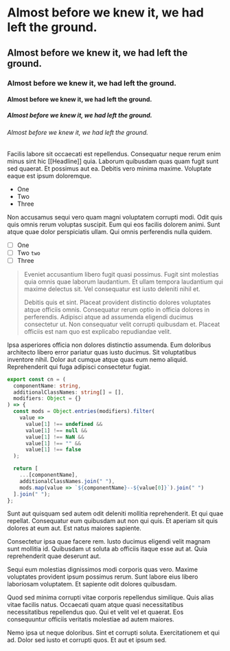 # Almost before we knew it, we had left the ground.

## Almost before we knew it, we had left the ground.

### Almost before we knew it, we had left the ground.

#### Almost before we knew it, we had left the ground.

##### Almost before we knew it, we had left the ground.

###### Almost before we knew it, we had left the ground.

Facilis labore sit occaecati est repellendus. Consequatur neque rerum enim minus sint hic [[Headline]] quia. Laborum quibusdam quas quam fugit sunt sed quaerat. Et possimus aut ea. Debitis vero minima maxime. Voluptate eaque est ipsum doloremque.

- One
- Two
- Three

Non accusamus sequi vero quam magni voluptatem corrupti modi. Odit quis quis omnis rerum voluptas suscipit. Eum qui eos facilis dolorem animi. Sunt atque quae dolor perspiciatis ullam. Qui omnis perferendis nulla quidem.

- [ ] One 
- [ ] Two `two`
- [ ] Three 

> Eveniet accusantium libero fugit quasi possimus. Fugit sint molestias quia omnis quae laborum laudantium. Et ullam tempora laudantium qui maxime delectus sit. Vel consequatur est iusto deleniti nihil et.
> 
> Debitis quis et sint. Placeat provident distinctio dolores voluptates atque officiis omnis. Consequatur rerum optio in officia dolores in perferendis. Adipisci atque ad assumenda eligendi ducimus consectetur ut. Non consequatur velit corrupti quibusdam et. Placeat officiis est nam quo est explicabo repudiandae velit.

Ipsa asperiores officia non dolores distinctio assumenda. Eum doloribus architecto libero error pariatur quas iusto ducimus. Sit voluptatibus inventore nihil. Dolor aut cumque atque quas eum nemo aliquid. Reprehenderit qui fuga adipisci consectetur fugiat.

```ts
export const cn = (
  componentName: string,
  additionalClassNames: string[] = [],
  modifiers: Object = {}
) => {
  const mods = Object.entries(modifiers).filter(
    value =>
      value[1] !== undefined &&
      value[1] !== null &&
      value[1] !== NaN &&
      value[1] !== "" &&
      value[1] !== false
  );

  return [
    ...[componentName],
    additionalClassNames.join(" "),
    mods.map(value => `${componentName}--${value[0]}`).join(" ")
  ].join(" ");
};
```

Sunt aut quisquam sed autem odit deleniti mollitia reprehenderit. Et qui quae repellat. Consequatur eum quibusdam aut non qui quis. Et aperiam sit quis dolores at eum aut. Est natus maiores sapiente.

Consectetur ipsa quae facere rem. Iusto ducimus eligendi velit magnam sunt mollitia id. Quibusdam ut soluta ab officiis itaque esse aut at. Quia reprehenderit quae deserunt aut.

Sequi eum molestias dignissimos modi corporis quas vero. Maxime voluptates provident ipsum possimus rerum. Sunt labore eius libero laboriosam voluptatem. Et sapiente odit dolores quibusdam.

Quod sed minima corrupti vitae corporis repellendus similique. Quis alias vitae facilis natus. Occaecati quam atque quasi necessitatibus necessitatibus repellendus quo. Qui et velit vel et quaerat. Eos consequuntur officiis veritatis molestiae ad autem maiores.

Nemo ipsa ut neque doloribus. Sint et corrupti soluta. Exercitationem et qui ad. Dolor sed iusto et corrupti quos. Et aut et ipsum sed.